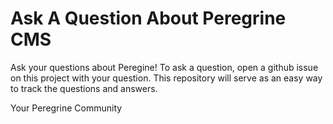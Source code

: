 # Ask A Question About Peregrine CMS

Ask your questions about Peregine! To ask a question, open a github issue on this project with your question. 
This repository will serve as an easy way to track the questions and answers. 

Your Peregrine Community
